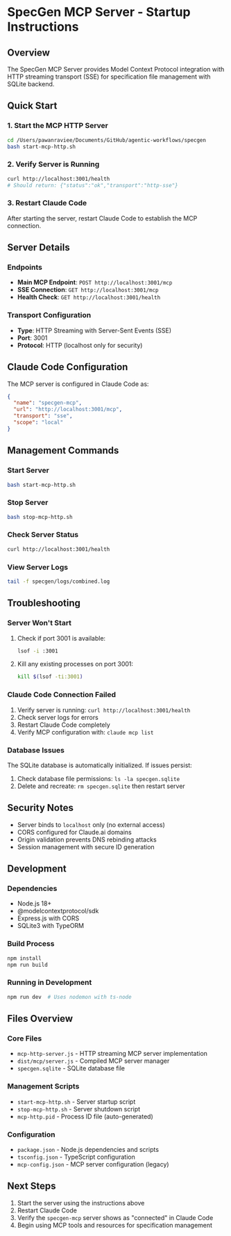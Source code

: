 # SpecGen MCP Server - Startup Instructions

## Overview
The SpecGen MCP Server provides Model Context Protocol integration with HTTP streaming transport (SSE) for specification file management with SQLite backend.

## Quick Start

### 1. Start the MCP HTTP Server
```bash
cd /Users/pawanraviee/Documents/GitHub/agentic-workflows/specgen
bash start-mcp-http.sh
```

### 2. Verify Server is Running
```bash
curl http://localhost:3001/health
# Should return: {"status":"ok","transport":"http-sse"}
```

### 3. Restart Claude Code
After starting the server, restart Claude Code to establish the MCP connection.

## Server Details

### Endpoints
- **Main MCP Endpoint**: `POST http://localhost:3001/mcp`
- **SSE Connection**: `GET http://localhost:3001/mcp`  
- **Health Check**: `GET http://localhost:3001/health`

### Transport Configuration
- **Type**: HTTP Streaming with Server-Sent Events (SSE)
- **Port**: 3001
- **Protocol**: HTTP (localhost only for security)

## Claude Code Configuration

The MCP server is configured in Claude Code as:
```json
{
  "name": "specgen-mcp",
  "url": "http://localhost:3001/mcp",
  "transport": "sse",
  "scope": "local"
}
```

## Management Commands

### Start Server
```bash
bash start-mcp-http.sh
```

### Stop Server
```bash
bash stop-mcp-http.sh
```

### Check Server Status
```bash
curl http://localhost:3001/health
```

### View Server Logs
```bash
tail -f specgen/logs/combined.log
```

## Troubleshooting

### Server Won't Start
1. Check if port 3001 is available:
   ```bash
   lsof -i :3001
   ```
2. Kill any existing processes on port 3001:
   ```bash
   kill $(lsof -ti:3001)
   ```

### Claude Code Connection Failed  
1. Verify server is running: `curl http://localhost:3001/health`
2. Check server logs for errors
3. Restart Claude Code completely
4. Verify MCP configuration with: `claude mcp list`

### Database Issues
The SQLite database is automatically initialized. If issues persist:
1. Check database file permissions: `ls -la specgen.sqlite`
2. Delete and recreate: `rm specgen.sqlite` then restart server

## Security Notes

- Server binds to `localhost` only (no external access)
- CORS configured for Claude.ai domains
- Origin validation prevents DNS rebinding attacks
- Session management with secure ID generation

## Development

### Dependencies
- Node.js 18+
- @modelcontextprotocol/sdk
- Express.js with CORS
- SQLite3 with TypeORM

### Build Process
```bash
npm install
npm run build
```

### Running in Development
```bash
npm run dev  # Uses nodemon with ts-node
```

## Files Overview

### Core Files
- `mcp-http-server.js` - HTTP streaming MCP server implementation
- `dist/mcp/server.js` - Compiled MCP server manager  
- `specgen.sqlite` - SQLite database file

### Management Scripts
- `start-mcp-http.sh` - Server startup script
- `stop-mcp-http.sh` - Server shutdown script  
- `mcp-http.pid` - Process ID file (auto-generated)

### Configuration
- `package.json` - Node.js dependencies and scripts
- `tsconfig.json` - TypeScript configuration
- `mcp-config.json` - MCP server configuration (legacy)

## Next Steps

1. Start the server using the instructions above
2. Restart Claude Code  
3. Verify the `specgen-mcp` server shows as "connected" in Claude Code
4. Begin using MCP tools and resources for specification management